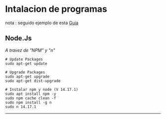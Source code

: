 # Intalacion de programas
nota : seguido ejemplo de esta [Guia](https://phoenixnap.com/kb/update-node-js-version)
## Node.Js

*A travez de "NPM" y "n"*

```
# Update Packages
sudo apt-get update

# Upgrade Packages
sudo apt-get upgrade
sudo apt-get dist-upgrade

# Instalar npm y node (V 14.17.1)
sudo apt install npm -y
sudo npm cache clean -f
sudo npm install -g n
sudo n 14.17.1
```

---
